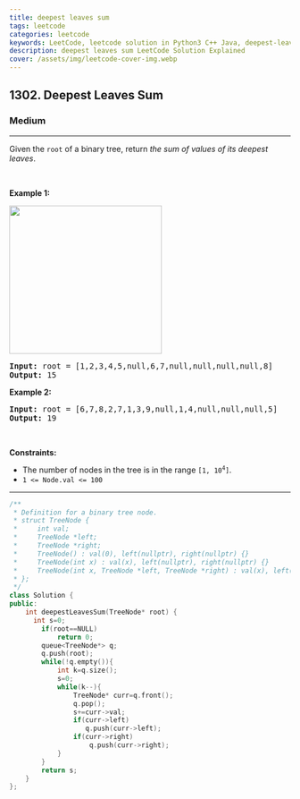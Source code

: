 ```yaml
---
title: deepest leaves sum
tags: leetcode
categories: leetcode
keywords: LeetCode, leetcode solution in Python3 C++ Java, deepest-leaves-sum solution
description: deepest leaves sum LeetCode Solution Explained
cover: /assets/img/leetcode-cover-img.webp
---
```



<h2>1302. Deepest Leaves Sum</h2><h3>Medium</h3><hr><div>Given the <code>root</code> of a binary tree, return <em>the sum of values of its deepest leaves</em>.
<p>&nbsp;</p>
<p><strong>Example 1:</strong></p>
<img alt="" src="https://assets.leetcode.com/uploads/2019/07/31/1483_ex1.png" style="width: 273px; height: 265px;">
<pre><strong>Input:</strong> root = [1,2,3,4,5,null,6,7,null,null,null,null,8]
<strong>Output:</strong> 15
</pre>

<p><strong>Example 2:</strong></p>

<pre><strong>Input:</strong> root = [6,7,8,2,7,1,3,9,null,1,4,null,null,null,5]
<strong>Output:</strong> 19
</pre>

<p>&nbsp;</p>
<p><strong>Constraints:</strong></p>

<ul>
	<li>The number of nodes in the tree is in the range <code>[1, 10<sup>4</sup>]</code>.</li>
	<li><code>1 &lt;= Node.val &lt;= 100</code></li>
</ul>
</div>

---




```cpp
/**
 * Definition for a binary tree node.
 * struct TreeNode {
 *     int val;
 *     TreeNode *left;
 *     TreeNode *right;
 *     TreeNode() : val(0), left(nullptr), right(nullptr) {}
 *     TreeNode(int x) : val(x), left(nullptr), right(nullptr) {}
 *     TreeNode(int x, TreeNode *left, TreeNode *right) : val(x), left(left), right(right) {}
 * };
 */
class Solution {
public:
    int deepestLeavesSum(TreeNode* root) {
      int s=0;
        if(root==NULL)
            return 0;
        queue<TreeNode*> q;
        q.push(root);
        while(!q.empty()){
            int k=q.size();
            s=0;
            while(k--){
                TreeNode* curr=q.front();
                q.pop();
                s+=curr->val;
                if(curr->left)
                   q.push(curr->left);
                if(curr->right)
                    q.push(curr->right);
            }
        }
        return s;
    }
};
```
